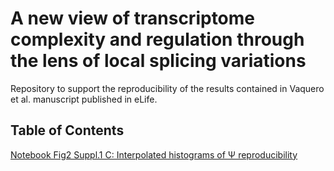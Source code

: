 # A new view of transcriptome complexity and regulation through the lens of local splicing variations
Repository to support the reproducibility of the results contained in Vaquero et al. manuscript published in eLife.  

## Table of Contents
[Notebook Fig2 Suppl.1 C: Interpolated histograms of Ψ reproducibility](ipython-nbs/figure2_suppl1C.ipynb)<br>
